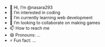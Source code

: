 - 👋 Hi, I’m @nasara293
- 👀 I’m interested in coding
- 🌱 I’m currently learning web development
- 💞️ I’m looking to collaborate on making games
- 📫 How to reach me 
- 😄 Pronouns: ...
- ⚡ Fun fact: ...

<!---
nasara293/nasara293 is a ✨ special ✨ repository because its `README.md` (this file) appears on your GitHub profile.
You can click the Preview link to take a look at your changes.
--->
